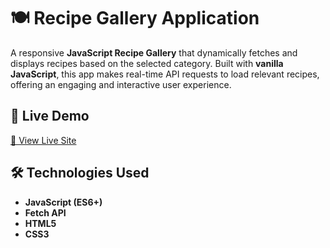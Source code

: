 # 🍽️ Recipe Gallery Application

A responsive **JavaScript Recipe Gallery** that dynamically fetches and displays recipes based on the selected category. Built with **vanilla JavaScript**, this app makes real-time API requests to load relevant recipes, offering an engaging and interactive user experience.

## 🚀 Live Demo

[🔗 View Live Site](https://ephemeral-souffle-63d11e.netlify.app/)

## 🛠️ Technologies Used

- **JavaScript (ES6+)**
- **Fetch API**
- **HTML5**
- **CSS3**
